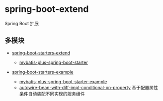 

spring-boot-extend
======
Spring Boot 扩展


## 多模块
- [spring-boot-starters-extend](spring-boot-starters-extend)
  - [mybatis-plus-spring-boot-starter](spring-boot-starters-extend/mybatis-plus-spring-boot-starter)

- [spring-boot-starters-example](spring-boot-starters-example)
  - [mybatis-plus-spring-boot-starter-example](spring-boot-starters-example/mybatis-plus-spring-boot-starter-example)
  - [autowire-bean-with-diff-impl-conditional-on-property](spring-boot-starters-example/autowire-bean-with-diff-impl-conditional-on-property)  基于配置属性条件自动装配不同实现的服务组件

